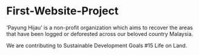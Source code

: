 # First-Website-Project

‘Payung Hijau’ is a non-profit organization which aims to recover the areas that have been 
logged or deforested across our beloved country Malaysia.

We are contributing to Sustainable Development Goals #15 Life on Land.
